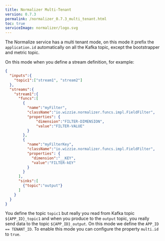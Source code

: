 ```yaml
---
title: Normalizer Multi-Tenant
version: 0.7.3
permalink: /normalizer_0.7.3_multi_tenant.html
toc: true
serviceImage: normalizer/logo.svg
---
```


The Normalize service has a multi tenant mode, on this mode it prefix the `application.id` automatically on all the Kafka topic, except the bootstrapper and metric topic.

On this mode when you define a stream definition, for example:

```json
{
  "inputs":{
    "topic1":["stream1", "stream2"]
  },
  "streams":{
    "stream1":{
      "funcs":[
        {
          "name":"myFilter",
          "className":"io.wizzie.normalizer.funcs.impl.FieldFilter",
          "properties": {
              "dimension":"FILTER-DIMENSION",
              "value":"FILTER-VALUE"
          }
        },
        {
          "name":"myFilterKey",
          "className":"io.wizzie.normalizer.funcs.impl.FieldFilter",
          "properties": {
            "dimension":"__KEY",
            "value":"FILTER-kEY"
          }
        }
      ],
      "sinks":[
        {"topic":"output"}
      ]
    }
  }
}
```

You define the topic `topic1` but really you read from Kafka topic `${APP_ID}_topic1` and when you produce to the `output` topic, you really send data to the topic `${APP_ID}_output`. On this mode we define the `APP_ID == TENANT_ID`. To enable this mode you can configure the property `multi.id` to `true`.
